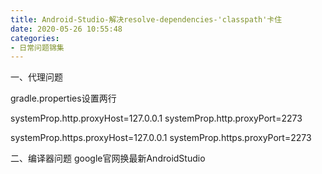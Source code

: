 ```yaml
---
title: Android-Studio-解决resolve-dependencies-'classpath'卡住
date: 2020-05-26 10:55:48
categories:
- 日常问题锦集
---
```

一、代理问题

gradle.properties设置两行

systemProp.http.proxyHost=127.0.0.1
systemProp.http.proxyPort=2273

systemProp.https.proxyHost=127.0.0.1
systemProp.https.proxyPort=2273

二、编译器问题
google官网换最新AndroidStudio
